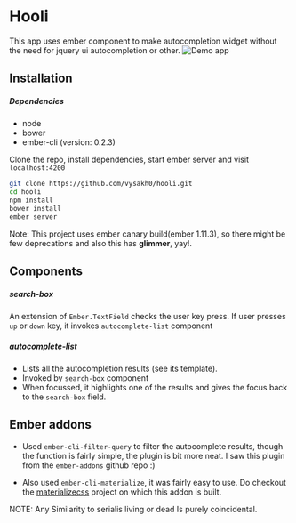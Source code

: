 # Hooli
This app uses ember component to make autocompletion widget without the need for jquery ui autocompletion or other.
![Demo app](http://vysakh0.github.io/hooli)

## Installation

##### Dependencies
- node
- bower
- ember-cli (version: 0.2.3)

Clone the repo, install dependencies, start ember server and visit `localhost:4200`

```bash
git clone https://github.com/vysakh0/hooli.git
cd hooli
npm install
bower install
ember server
```

Note: This project uses ember canary build(ember 1.11.3), so there might be few deprecations and also this has **glimmer**, yay!.

## Components

##### search-box
An extension of `Ember.TextField` checks the user key press. If user presses `up` or `down` key, it invokes `autocomplete-list` component

##### autocomplete-list
- Lists all the autocompletion results (see its template).
- Invoked by `search-box` component
- When focussed, it highlights one of the results and gives the focus back to the `search-box` field.

## Ember addons

- Used `ember-cli-filter-query` to filter the autocomplete results, though the function is fairly simple, the plugin is bit more neat. I saw this plugin from the `ember-addons` github repo :)

- Also used `ember-cli-materialize`, it was fairly easy to use. Do checkout the [materializecss](materializecss.com) project on which this addon is built.

NOTE: Any Similarity to serialis living or dead Is purely coincidental.
